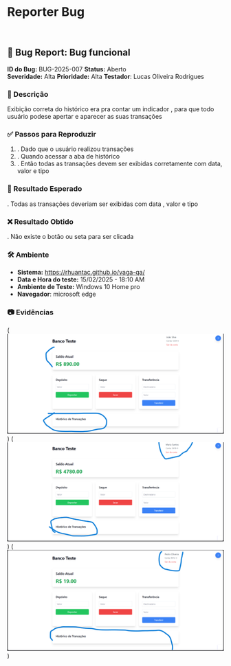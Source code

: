 # Reporter Bug
<br/>

## 🐞 Bug Report: Bug funcional

**ID do Bug:** BUG-2025-007
**Status:** Aberto  
**Severidade:** Alta
**Prioridade:** Alta
**Testador**: Lucas Oliveira Rodrigues

### 📌 Descrição

Exibição correta do histórico era pra contar um indicador , para que todo usuário podese apertar e aparecer as suas transações
 

### ✅ Passos para Reproduzir
1. . Dado que o usuário realizou transações
2. . Quando acessar a aba de histórico
3. . Então todas as transações devem ser exibidas corretamente com data, valor e tipo

### 🔎 Resultado Esperado
. Todas as transações deveriam ser exibidas com data , valor e tipo

### ❌ Resultado Obtido
. Não existe o botão ou seta para ser clicada

### 🛠 Ambiente
- **Sistema:**  https://rhuantac.github.io/vaga-qa/ 
- **Data e Hora do teste:** 15/02/2025 - 18:10 AM  
- **Ambiente de Teste:** Windows 10 Home pro 
- **Navegador**: microsoft edge

### 📷 Evidências

(![alt text](<../assets/joao historico.png>))
(![alt text](<../assets/mariana historico.png>))
(![alt text](<../assets/pedro historico.png>))
